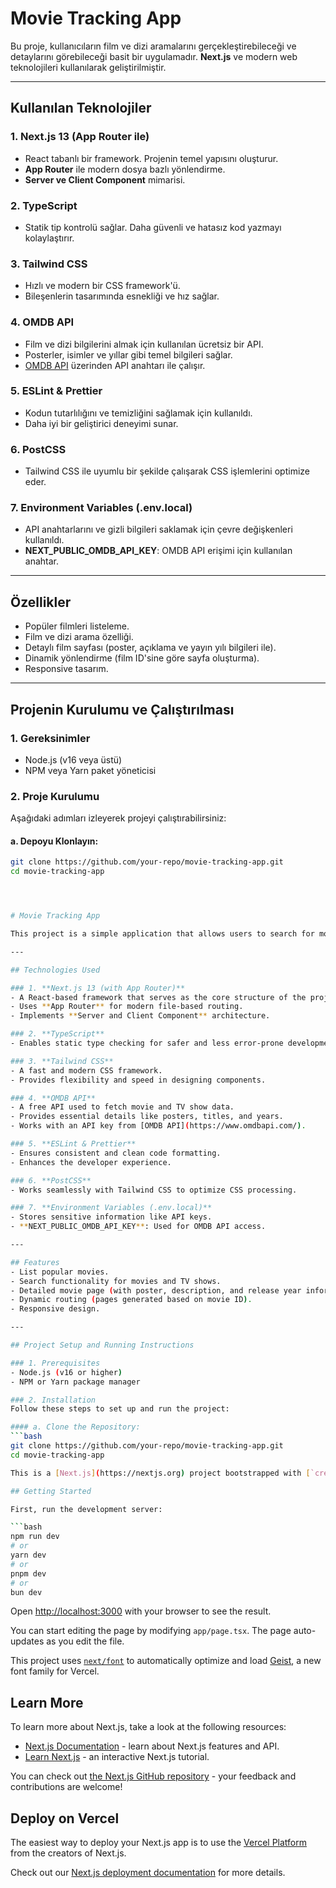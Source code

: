 # Movie Tracking App

Bu proje, kullanıcıların film ve dizi aramalarını gerçekleştirebileceği ve detaylarını görebileceği basit bir uygulamadır. **Next.js** ve modern web teknolojileri kullanılarak geliştirilmiştir.

---

## Kullanılan Teknolojiler

### 1. **Next.js 13 (App Router ile)**

- React tabanlı bir framework. Projenin temel yapısını oluşturur.
- **App Router** ile modern dosya bazlı yönlendirme.
- **Server ve Client Component** mimarisi.

### 2. **TypeScript**

- Statik tip kontrolü sağlar. Daha güvenli ve hatasız kod yazmayı kolaylaştırır.

### 3. **Tailwind CSS**

- Hızlı ve modern bir CSS framework'ü.
- Bileşenlerin tasarımında esnekliği ve hız sağlar.

### 4. **OMDB API**

- Film ve dizi bilgilerini almak için kullanılan ücretsiz bir API.
- Posterler, isimler ve yıllar gibi temel bilgileri sağlar.
- [OMDB API](https://www.omdbapi.com/) üzerinden API anahtarı ile çalışır.

### 5. **ESLint & Prettier**

- Kodun tutarlılığını ve temizliğini sağlamak için kullanıldı.
- Daha iyi bir geliştirici deneyimi sunar.

### 6. **PostCSS**

- Tailwind CSS ile uyumlu bir şekilde çalışarak CSS işlemlerini optimize eder.

### 7. **Environment Variables (.env.local)**

- API anahtarlarını ve gizli bilgileri saklamak için çevre değişkenleri kullanıldı.
- **NEXT_PUBLIC_OMDB_API_KEY**: OMDB API erişimi için kullanılan anahtar.

---

## Özellikler

- Popüler filmleri listeleme.
- Film ve dizi arama özelliği.
- Detaylı film sayfası (poster, açıklama ve yayın yılı bilgileri ile).
- Dinamik yönlendirme (film ID'sine göre sayfa oluşturma).
- Responsive tasarım.

---

## Projenin Kurulumu ve Çalıştırılması

### 1. Gereksinimler

- Node.js (v16 veya üstü)
- NPM veya Yarn paket yöneticisi

### 2. Proje Kurulumu

Aşağıdaki adımları izleyerek projeyi çalıştırabilirsiniz:

#### a. Depoyu Klonlayın:

````bash
git clone https://github.com/your-repo/movie-tracking-app.git
cd movie-tracking-app




# Movie Tracking App

This project is a simple application that allows users to search for movies and TV shows and view their details. It is built using **Next.js** and modern web technologies.

---

## Technologies Used

### 1. **Next.js 13 (with App Router)**
- A React-based framework that serves as the core structure of the project.
- Uses **App Router** for modern file-based routing.
- Implements **Server and Client Component** architecture.

### 2. **TypeScript**
- Enables static type checking for safer and less error-prone development.

### 3. **Tailwind CSS**
- A fast and modern CSS framework.
- Provides flexibility and speed in designing components.

### 4. **OMDB API**
- A free API used to fetch movie and TV show data.
- Provides essential details like posters, titles, and years.
- Works with an API key from [OMDB API](https://www.omdbapi.com/).

### 5. **ESLint & Prettier**
- Ensures consistent and clean code formatting.
- Enhances the developer experience.

### 6. **PostCSS**
- Works seamlessly with Tailwind CSS to optimize CSS processing.

### 7. **Environment Variables (.env.local)**
- Stores sensitive information like API keys.
- **NEXT_PUBLIC_OMDB_API_KEY**: Used for OMDB API access.

---

## Features
- List popular movies.
- Search functionality for movies and TV shows.
- Detailed movie page (with poster, description, and release year information).
- Dynamic routing (pages generated based on movie ID).
- Responsive design.

---

## Project Setup and Running Instructions

### 1. Prerequisites
- Node.js (v16 or higher)
- NPM or Yarn package manager

### 2. Installation
Follow these steps to set up and run the project:

#### a. Clone the Repository:
```bash
git clone https://github.com/your-repo/movie-tracking-app.git
cd movie-tracking-app

This is a [Next.js](https://nextjs.org) project bootstrapped with [`create-next-app`](https://nextjs.org/docs/app/api-reference/cli/create-next-app).

## Getting Started

First, run the development server:

```bash
npm run dev
# or
yarn dev
# or
pnpm dev
# or
bun dev
````

Open [http://localhost:3000](http://localhost:3000) with your browser to see the result.

You can start editing the page by modifying `app/page.tsx`. The page auto-updates as you edit the file.

This project uses [`next/font`](https://nextjs.org/docs/app/building-your-application/optimizing/fonts) to automatically optimize and load [Geist](https://vercel.com/font), a new font family for Vercel.

## Learn More

To learn more about Next.js, take a look at the following resources:

- [Next.js Documentation](https://nextjs.org/docs) - learn about Next.js features and API.
- [Learn Next.js](https://nextjs.org/learn) - an interactive Next.js tutorial.

You can check out [the Next.js GitHub repository](https://github.com/vercel/next.js) - your feedback and contributions are welcome!

## Deploy on Vercel

The easiest way to deploy your Next.js app is to use the [Vercel Platform](https://vercel.com/new?utm_medium=default-template&filter=next.js&utm_source=create-next-app&utm_campaign=create-next-app-readme) from the creators of Next.js.

Check out our [Next.js deployment documentation](https://nextjs.org/docs/app/building-your-application/deploying) for more details.
